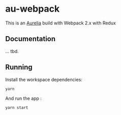 # au-webpack

This is an [Aurelia](http://aurelia.io/) build with Webpack 2.x with Redux

## Documentation

... tbd.

## Running

Install the workspace dependencies:

``yarn``

And run the app :

``yarn start``
